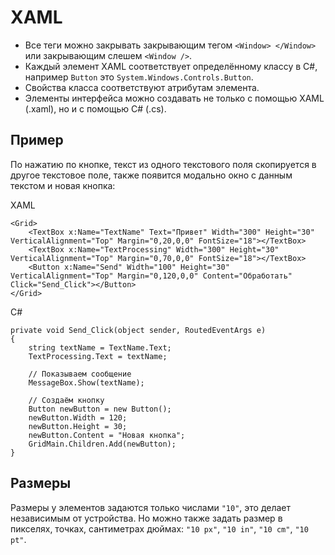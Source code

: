 # XAML
* Все теги можно закрывать закрывающим тегом `<Window> </Window>` или закрывающим слешем `<Window />`.
* Каждый элемент XAML соответствует определённому классу в C#, например `Button` это `System.Windows.Controls.Button`.
* Свойства класса соответствуют атрибутам элемента.
* Элементы интерфейса можно создавать не только с помощью XAML (.xaml), но и с помощью C# (.cs).

## Пример
По нажатию по кнопке, текст из одного текстового поля скопируется в другое текстовое поле, также появится модально окно с данным текстом и новая кнопка:

XAML

    <Grid>
        <TextBox x:Name="TextName" Text="Привет" Width="300" Height="30" VerticalAlignment="Top" Margin="0,20,0,0" FontSize="18"></TextBox>
        <TextBox x:Name="TextProcessing" Width="300" Height="30" VerticalAlignment="Top" Margin="0,70,0,0" FontSize="18"></TextBox>
        <Button x:Name="Send" Width="100" Height="30" VerticalAlignment="Top" Margin="0,120,0,0" Content="Обработать" Click="Send_Click"></Button>
    </Grid>

C#

    private void Send_Click(object sender, RoutedEventArgs e)
    {
        string textName = TextName.Text;
        TextProcessing.Text = textName;

        // Показываем сообщение
        MessageBox.Show(textName);

        // Создаём кнопку
        Button newButton = new Button();
        newButton.Width = 120;
        newButton.Height = 30;
        newButton.Content = "Новая кнопка";
        GridMain.Children.Add(newButton);
    }

## Размеры
Размеры у элементов задаются только числами `"10"`, это делает независимым от устройства. Но можно также задать размер в пикселях, точках, сантиметрах дюймах: `"10 px"`, `"10 in"`, `"10 cm"`, `"10 pt"`.

